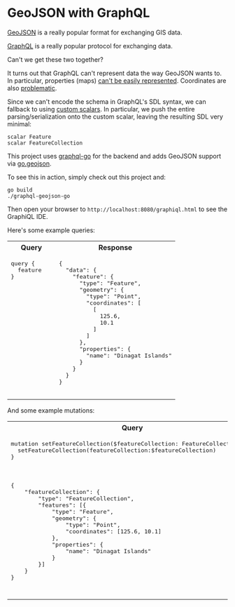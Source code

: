 # GeoJSON with GraphQL

[GeoJSON](https://geojson.org/) is a really popular format for exchanging GIS data.

[GraphQL](https://graphql.org/) is a really popular protocol for exchanging data.

Can't we get these two together?

It turns out that GraphQL can't represent data the way GeoJSON wants to.  In particular, properties (maps) [can't be easily represented](https://github.com/graphql/graphql-spec/issues/101).  Coordinates are also [problematic](https://medium.com/@brygrill/creating-a-geojson-featurecollection-type-for-graphql-352591451b4a).

Since we can't encode the schema in GraphQL's SDL syntax, we can fallback to using [custom scalars](https://www.apollographql.com/docs/apollo-server/schema/scalars-enums/).  In particular, we push the entire parsing/serialization onto the custom scalar, leaving the resulting SDL very minimal:

```
scalar Feature
scalar FeatureCollection
```

This project uses [graphql-go](https://github.com/graph-gophers/graphql-go) for the backend and adds GeoJSON support via [go.geojson](https://github.com/paulmach/go.geojson).

To see this in action, simply check out this project and:
```
go build
./graphql-geojson-go
```

Then open your browser to `http://localhost:8080/graphiql.html` to see the GraphiQL IDE.

Here's some example queries:

<table>
    <tr>
        <th>Query</th>
        <th>Response</th>
    </tr>
    <tr>
        <td style="vertical-align:top">
            <pre>
query {
  feature
}
            </pre>
        </td>
        <td style="vertical-align:top">
            <pre>
{
  "data": {
    "feature": {
      "type": "Feature",
      "geometry": {
        "type": "Point",
        "coordinates": [
          [
            125.6,
            10.1
          ]
        ]
      },
      "properties": {
        "name": "Dinagat Islands"
      }
    }
  }
}
            </pre>
        </td>
    </tr>
</table>

And some example mutations:

<table>
    <tr>
        <th>Query</th>
        <th>Response</th>
    </tr>
    <tr>
        <td style="vertical-align:top">
            <pre>
mutation setFeatureCollection($featureCollection: FeatureCollection!) {
  setFeatureCollection(featureCollection:$featureCollection)
}
            </pre>
        </td>
        <td style="vertical-align:top" rowspan="2">
            <pre>
{
  "data": {
    "setFeatureCollection": {
      "type": "FeatureCollection",
      "features": [
        {
          "type": "Feature",
          "geometry": {
            "type": "Point",
            "coordinates": [
              125.6,
              10.1
            ]
          },
          "properties": {
            "name": "Dinagat Islands"
          }
        }
      ]
    }
  }
}
            </pre>
        </td>
    </tr>
    <tr>
        <td style="vertical-align:top">
            <pre>
{
	"featureCollection": {
		"type": "FeatureCollection",
		"features": [{
			"type": "Feature",
			"geometry": {
				"type": "Point",
				"coordinates": [125.6, 10.1]
			},
			"properties": {
				"name": "Dinagat Islands"
			}
		}]
	}
}
            </pre>
        </td>
    </tr>
</table>
